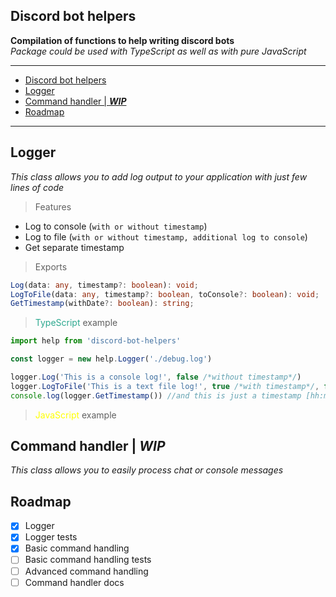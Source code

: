 ## Discord bot helpers
**Compilation of functions to help writing discord bots**
<br>*Package could be used with TypeScript as well as with pure JavaScript*
<hr>

- [Discord bot helpers](#discord-bot-helpers)
- [Logger](#logger)
- [Command handler | ***WIP***](#command-handler--wip)
- [Roadmap](#roadmap)

<hr>

## Logger
*This class allows you to add log output to your application with just few lines of code*
> Features
* Log to console (`with or without timestamp`)
* Log to file (`with or without timestamp, additional log to console`)
* Get separate timestamp
> Exports
```ts
Log(data: any, timestamp?: boolean): void;
LogToFile(data: any, timestamp?: boolean, toConsole?: boolean): void;
GetTimestamp(withDate?: boolean): string;
```
> <span style="color: #2ca88f">TypeScript</span> example
```ts
import help from 'discord-bot-helpers'

const logger = new help.Logger('./debug.log')

logger.Log('This is a console log!', false /*without timestamp*/)
logger.LogToFile('This is a text file log!', true /*with timestamp*/, false /*without console output*/)
console.log(logger.GetTimestamp()) //and this is just a timestamp [hh:mm:ss]
```
> <span style="color: yellow">JavaScript</span> example

## Command handler | ***WIP***
*This class allows you to easily process chat or console messages*

## Roadmap
- [x] Logger
- [x] Logger tests
- [x] Basic command handling
- [ ] Basic command handling tests
- [ ] Advanced command handling
- [ ] Command handler docs
